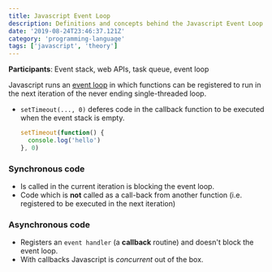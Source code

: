 ```yaml
---
title: Javascript Event Loop
description: Definitions and concepts behind the Javascript Event Loop
date: '2019-08-24T23:46:37.121Z'
category: 'programming-language'
tags: ['javascript', 'theory']
---
```


**Participants**: Event stack, web APIs, task queue, event loop

Javascript runs an [event loop](http://2014.jsconf.eu/speakers/philip-roberts-what-the-heck-is-the-event-loop-anyway.html) in which functions can be registered to run in the next iteration of the never ending single-threaded loop.

- `setTimeout(..., 0)` deferes code in the callback function to be executed when the event stack is empty.

  ```js
  setTimeout(function() {
    console.log('hello')
  }, 0)
  ```

### Synchronous code

- Is called in the current iteration is blocking the event loop.
- Code which is **not** called as a call-back from another function (i.e. registered to be executed in the next iteration)

### Asynchronous code

- Registers an `event handler` (a **callback** routine) and doesn't block the event loop.
- With callbacks Javascript is *concurrent* out of the box.
